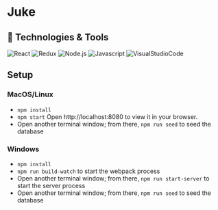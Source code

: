 # Juke

## :wrench: Technologies & Tools

![React](https://img.shields.io/badge/Tool-React-900C3F?style=flat&logo=React)
![Redux](https://img.shields.io/badge/Tool-Redux-900C3F?style=flat&logo=Redux)
![Node.js](https://img.shields.io/badge/Tool-Node.js-900C3F?style=flat&logo=Node.js)
![Javascript](https://img.shields.io/badge/Code-Javascript-900C3F?style=flat&logo=Javascript)
![VisualStudioCode](https://img.shields.io/badge/Tool-VS%20Code-900C3F?style=flat&logo=VisualStudioCode)

## Setup

### MacOS/Linux

* `npm install`
* `npm start`
Open http://localhost:8080 to view it in your browser.
* Open another terminal window; from there, `npm run seed` to seed the database

### Windows

* `npm install`
* `npm run build-watch` to start the webpack process
* Open another terminal window; from there, `npm run start-server` to start the server process
* Open another terminal window; from there, `npm run seed` to seed the database


